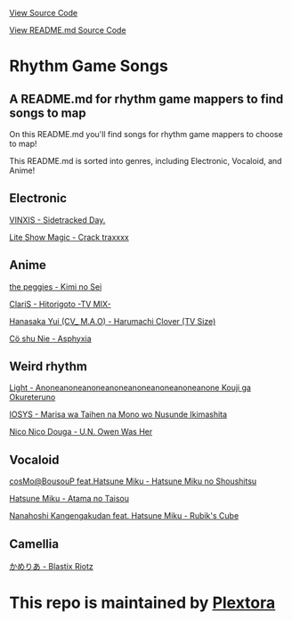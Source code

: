 [View Source Code](https://github.com/Plextora/rhythm-game-songs/blob/gh-pages/index.html)

[View README.md Source Code](https://raw.githubusercontent.com/Plextora/rhythm-game-songs/gh-pages/README.md)

Rhythm Game Songs
=================

A README.md for rhythm game mappers to find songs to map
------------------------------------------------------

On this README.md you'll find songs for rhythm game mappers to choose to map!

This README.md is sorted into genres, including Electronic, Vocaloid, and Anime!

Electronic
----------

[VINXIS - Sidetracked Day.](https://plextora.github.io/rhythm-game-songs/Songs/Sidetracked%20Day.mp3)

[Lite Show Magic - Crack traxxxx](https://plextora.github.io/rhythm-game-songs/Songs/Crack%20Traxxxx.mp3)

Anime
-----

[the peggies - Kimi no Sei](https://plextora.github.io/rhythm-game-songs/Songs/the%20peggies%20-%20Kimi%20no%20Sei.mp3)

[ClariS - Hitorigoto -TV MIX-](https://plextora.github.io/rhythm-game-songs/Songs/Hitorigoto.mp3)

[Hanasaka Yui (CV\_ M.A.O) - Harumachi Clover (TV Size)](https://plextora.github.io/rhythm-game-songs/Songs/Harumachi%20Clover%20.mp3)

[Cö shu Nie - Asphyxia](https://plextora.github.io/rhythm-game-songs/Songs/Asphyxia.mp3)

Weird rhythm
------------

[Light - Anoneanoneanoneanoneanoneanoneanoneanone Kouji ga Okureteruno](https://plextora.github.io/rhythm-game-songs/Songs/Anoneanoneanone%20Kouji%20ga%20Okureteruno.mp3)

[IOSYS - Marisa wa Taihen na Mono wo Nusunde Ikimashita](https://plextora.github.io/rhythm-game-songs/Songs/Marisa%20wa%20Taihen%20na%20Mono%20wo%20Nusunde%20Ikimashita.mp3)

[Nico Nico Douga - U.N. Owen Was Her](https://plextora.github.io/rhythm-game-songs/Songs/U.N.%20Owen%20Was%20Her.mp3)

Vocaloid
--------

[cosMo@BousouP feat.Hatsune Miku - Hatsune Miku no Shoushitsu](https://plextora.github.io/rhythm-game-songs/Songs/shousitu.mp3)

[Hatsune Miku - Atama no Taisou](https://plextora.github.io/rhythm-game-songs/Songs/atama%20no%20taisou.mp3)

[Nanahoshi Kangengakudan feat. Hatsune Miku - Rubik's Cube](https://plextora.github.io/rhythm-game-songs/Songs/Rubik's%20Cube.mp3)

Camellia
--------

[かめりあ - Blastix Riotz](https://plextora.github.io/rhythm-game-songs/Songs/Camellia%20-%20Blastix%20Riotz.mp3)

# This repo is maintained by [Plextora](https://github.com/Plextora)
